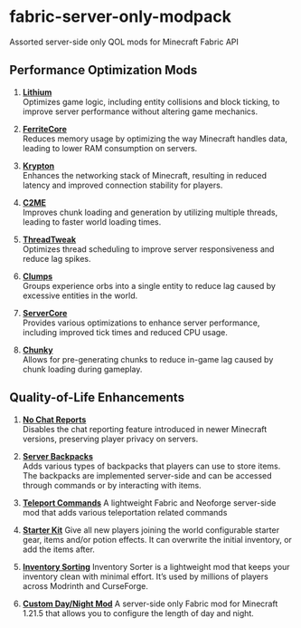 # fabric-server-only-modpack

Assorted server-side only QOL mods for Minecraft Fabric API

## Performance Optimization Mods

1. **[Lithium](https://modrinth.com/mod/lithium)**  
   Optimizes game logic, including entity collisions and block ticking, to improve server performance without altering game mechanics.

2. **[FerriteCore](https://modrinth.com/mod/ferrite-core)**  
   Reduces memory usage by optimizing the way Minecraft handles data, leading to lower RAM consumption on servers.

3. **[Krypton](https://modrinth.com/mod/krypton)**  
   Enhances the networking stack of Minecraft, resulting in reduced latency and improved connection stability for players.

4. **[C2ME](https://modrinth.com/mod/c2me-fabric)**  
   Improves chunk loading and generation by utilizing multiple threads, leading to faster world loading times.

5. **[ThreadTweak](https://modrinth.com/mod/threadtweak)**  
   Optimizes thread scheduling to improve server responsiveness and reduce lag spikes.

6. **[Clumps](https://modrinth.com/mod/clumps)**  
   Groups experience orbs into a single entity to reduce lag caused by excessive entities in the world.

7. **[ServerCore](https://modrinth.com/mod/servercore)**  
   Provides various optimizations to enhance server performance, including improved tick times and reduced CPU usage.

8. **[Chunky](https://modrinth.com/plugin/chunky)**  
   Allows for pre-generating chunks to reduce in-game lag caused by chunk loading during gameplay.

## Quality-of-Life Enhancements

1. **[No Chat Reports](https://modrinth.com/mod/no-chat-reports)**  
   Disables the chat reporting feature introduced in newer Minecraft versions, preserving player privacy on servers.

2. **[Server Backpacks](https://modrinth.com/mod/serverbacksnow)**  
   Adds various types of backpacks that players can use to store items. The backpacks are implemented server-side and can be accessed through commands or by interacting with items.

3. **[Teleport Commands](https://modrinth.com/mod/teleport-commands)**
   A lightweight Fabric and Neoforge server-side mod that adds various teleportation related commands

4. [**Starter Kit**](https://modrinth.com/mod/starter-kit)
   Give all new players joining the world configurable starter gear, items and/or potion effects. It can overwrite the initial inventory, or add the items after.

5. **[Inventory Sorting](https://modrinth.com/mod/inventory-sorting)**
   Inventory Sorter is a lightweight mod that keeps your inventory clean with minimal effort.  It’s used by millions of players across Modrinth and CurseForge.

6. **[Custom Day/Night Mod](https://github.com/mozartsghost1212/fabric-server-only-modpack/tree/main/vscode/mg-custom-day-night-mod)**
   A server-side only Fabric mod for Minecraft 1.21.5 that allows you to configure the length of day and night.


